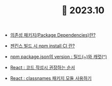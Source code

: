 <h1 align="center">📝 2023.10</h1>

<br>

- [의존성 패키지(Package Dependencies)란?](<https://github.com/mireyhgnay/fe-working-record/blob/main/Study/2023.10/%EC%9D%98%EC%A1%B4%EC%84%B1%20%ED%8C%A8%ED%82%A4%EC%A7%80(Package%20Dependencies)%EB%9E%80%3F.md>)

- [젠킨스 빌드 시 npm install CI 란?](https://github.com/mireyhgnay/fe-working-record/blob/main/Study/2023.10/%EC%A0%A0%ED%82%A8%EC%8A%A4%20%EB%B9%8C%EB%93%9C%20%EC%8B%9C%20npm%20install%20CI%20%EB%9E%80%3F.md)

- [npm package.json의 version : 틸드(~)와 캐럿(^)](<https://github.com/mireyhgnay/fe-working-record/blob/main/Study/2023.10/npm%20package.json%EC%9D%98%20version%20%3A%20%ED%8B%B8%EB%93%9C(~)%EC%99%80%20%EC%BA%90%EB%9F%BF(%5E).md>)

- [React : 코드 작성시 권장하는 순서](https://github.com/mireyhgnay/react-roadmap/blob/main/Study/18.%20React%20%EC%9E%91%EC%84%B1%20%EC%8B%9C%20%EA%B6%8C%EC%9E%A5%ED%95%98%EB%8A%94%20%EC%88%9C%EC%84%9C.md)

- [React : classnames 패키지 모듈 사용하기](https://github.com/mireyhgnay/react-roadmap/blob/main/Study/19.%20classnames%20%ED%8C%A8%ED%82%A4%EC%A7%80%20%EB%AA%A8%EB%93%88.md)
